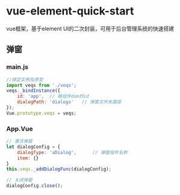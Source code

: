 # vue-element-quick-start
vue框架，基于element UI的二次封装，可用于后台管理系统的快速搭建

## 弹窗

### main.js
```javascript
//绑定实例及原型
import veqs from './veqs';
veqs._bindInstance({
    id: 'app',  // 根组件dom的id
    dialogPath: 'dialogs'   // 弹窗文件夹路径
});
Vue.prototype.veqs = veqs;
```

### App.Vue
```javascript
// 激活弹窗
let dialogConfig = {
    dialogType: 'aDialog',      // 弹窗组件名称
    item: {}
}
this.veqs._addDialogFunc(dialogConfig);

// 关闭弹窗
dialogConfig.close();
```

